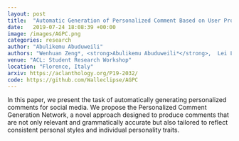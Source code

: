 ```yaml
---
layout: post
title:  "Automatic Generation of Personalized Comment Based on User Profile"
date:   2019-07-24 18:08:39 +00:00
image: /images/AGPC.png
categories: research
author: "Abulikemu Abuduweili"
authors: "Wenhuan Zeng*, <strong>Abulikemu Abuduweili*</strong>,  Lei Li, Pengcheng Yang"
venue: "ACL: Student Research Workshop"
location: "Florence, Italy"
arxiv: https://aclanthology.org/P19-2032/ 
code: https://github.com/Walleclipse/AGPC
---
```


In this paper, we present the task of automatically generating personalized comments for social media. 
We propose the Personalized Comment Generation Network, a novel approach designed to produce comments that are not only relevant 
and grammatically accurate but also tailored to reflect consistent personal styles and individual personality traits.